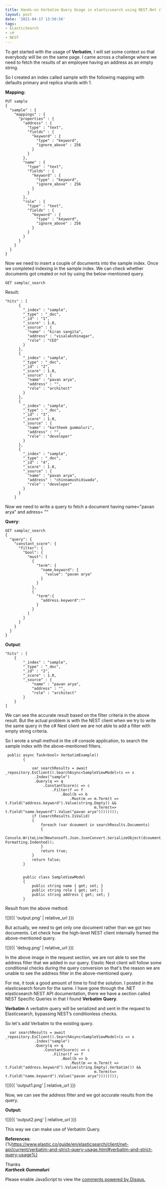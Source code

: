 ```yaml
---
title: Hands-on Verbatim Query Usage in elasticsearch using NEST.Net client
layout: post
date: '2021-04-17 13:50:56'
tags:
- ELasticSearch
- c#
- NEST
---
```


To get started with the usage of **Verbatim**, I will set some context so that everybody will be on the same page. I came across a challenge where we need to fetch the results of an employee having an address as an empty string.

So I created an index called sample with the following mapping with defaults primary and replica shards with  1.

**Mapping:**
```
PUT sample
{
  "sample" : {
    "mappings" : {
      "properties" : {
        "address" : {
          "type" : "text",
          "fields" : {
            "keyword" : {
              "type" : "keyword",
              "ignore_above" : 256
            }
          }
        },
        "name" : {
          "type" : "text",
          "fields" : {
            "keyword" : {
              "type" : "keyword",
              "ignore_above" : 256
            }
          }
        },
        "role" : {
          "type" : "text",
          "fields" : {
            "keyword" : {
              "type" : "keyword",
              "ignore_above" : 256
            }
          }
        }
      }
    }
  }
}
```

Now we need to insert a couple of documents into the sample index. Once we completed indexing in the sample index.  We can check whether documents got created or not by using the below-mentioned query.

```
GET sample/_search
```

Result:
```
"hits" : [
      {
        "_index" : "sample",
        "_type" : "_doc",
        "_id" : "1",
        "_score" : 1.0,
        "_source" : {
          "name" : "kiran sangita",
          "address" : "visalakshinagar",
          "role" : "CEO"
        }
      },
      {
        "_index" : "sample",
        "_type" : "_doc",
        "_id" : "2",
        "_score" : 1.0,
        "_source" : {
          "name" : "pavan arya",
          "address" : "",
          "role" : "architect"
        }
      },
      {
        "_index" : "sample",
        "_type" : "_doc",
        "_id" : "3",
        "_score" : 1.0,
        "_source" : {
          "name" : "kartheek gummaluri",
          "address" : "",
          "role" : "developer"
        }
      },
      {
        "_index" : "sample",
        "_type" : "_doc",
        "_id" : "4",
        "_score" : 1.0,
        "_source" : {
          "name" : "pavan arya",
          "address" : "chinnamushidiwada",
          "role" : "developer"
        }
      }
    ]
```
Now we need to write a query to fetch a document having name="pavan arya" and adress= ""

**Query**:
```
GET sample/_search
{
  "query": {
    "constant_score": {
      "filter": {
        "bool": {
          "must": [
            {
              "term": {
                "name.keyword": {
                  "value": "pavan arya"
                }
              }
            },
            {
              "term":{
                "address.keyword":""
              }
            }
          ]
        }
      }
    }
  }
}
```
**Output**:


	"hits" : [
		{
			"_index" : "sample",
			"_type" : "_doc",
			"_id" : "2",
			"_score" : 1.0,
			"_source" : {
				"name" : "pavan arya",
				"address" : "",
				"role" : "architect"
			}
		}
	]

We can see the accurate result based on the filter criteria in the above result. But the actual problem is with the NEST client when we try to write the same query in the c# Nest client we are not able to add a filter with empty string criteria.

So I wrote a small method in the c# console application, to search the sample index with the above-mentioned filters. 

```
 public async Task<bool> VerbatimExample()
        {
            
            var searchResults = await _repository.EsClient().SearchAsync<SampleViewModel>(s => s
             .Index("sample")
             .Query(q => q
                 .ConstantScore(c => c
                     .Filter(f => f
                         .Bool(b => b
                             .Must(m => m.Term(t => t.Field("address.keyword").Value(string.Empty)) &&
                                        m.Term(t=> t.Field("name.keyword").Value("pavan arya"))))))));
            if (searchResults.IsValid)
            {
                foreach (var dcoument in searchResults.Documents)
                {
                    Console.WriteLine(Newtonsoft.Json.JsonConvert.SerializeObject(dcoument, Formatting.Indented));
                }
                return true;
            }
            return false;
        }


        public class SampleViewModel
        {
            public string name { get; set; }
            public string role { get; set; }
            public string address { get; set; }
        }
```

Result from the above method:

![]({{ 'output.png' | relative_url }})

But actually, we need to get only one document rather than we got two documents. Let check how the high-level NEST client internally framed the above-mentioned query.

![]({{ 'debug.png' | relative_url }})

In the above image in the request section, we are not able to see the address filter that we added in our query. Elastic Nest client will follow some conditional checks during the query conversion so that's the reason we are unable to see the address filter in the above-mentioned query.

For me, it took a good amount of time to find the solution. I posted in the elasticsearch forum for the same. I have gone through the .NET elasticsearch NEST API documentation, there we have a section called NEST Specific Queries in that I found **Verbatim** **Query**. 

**Verbatim** 
A verbatim query will be serialized and sent in the request to Elasticsearch, bypassing NEST’s conditionless checks.

So let's add Verbatim to the existing query.

```
  var searchResults = await _repository.EsClient().SearchAsync<SampleViewModel>(s => s
             .Index("sample")
             .Query(q => q
                 .ConstantScore(c => c
                     .Filter(f => f
                         .Bool(b => b
                             .Must(m => m.Term(t => t.Field("address.keyword").Value(string.Empty).Verbatim()) &&
                                        m.Term(t=> t.Field("name.keyword").Value("pavan arya"))))))));
```

![]({{ 'output1.png' | relative_url }})

Now, we can see the address filter and we got accurate results from the query.

**Output:**

![]({{ 'output2.png' | relative_url }})

This way we can make use of Verbatim Query. <br>

**References**: <br>
{%https://www.elastic.co/guide/en/elasticsearch/client/net-api/current/verbatim-and-strict-query-usage.html#verbatim-and-strict-query-usage%}

Thanks <br>
***Kartheek Gummaluri***


<div id="disqus_thread"></div>
<script>
    /**
    *  RECOMMENDED CONFIGURATION VARIABLES: EDIT AND UNCOMMENT THE SECTION BELOW TO INSERT DYNAMIC VALUES FROM YOUR PLATFORM OR CMS.
    *  LEARN WHY DEFINING THESE VARIABLES IS IMPORTANT: https://disqus.com/admin/universalcode/#configuration-variables    */
    /*
    var disqus_config = function () {
    this.page.url = PAGE_URL;  // Replace PAGE_URL with your page's canonical URL variable
    this.page.identifier = PAGE_IDENTIFIER; // Replace PAGE_IDENTIFIER with your page's unique identifier variable
    };
    */
    (function() { // DON'T EDIT BELOW THIS LINE
    var d = document, s = d.createElement('script');
    s.src = 'https://https-kartheek91-github-io.disqus.com/embed.js';
    s.setAttribute('data-timestamp', +new Date());
    (d.head || d.body).appendChild(s);
    })();
</script>
<noscript>Please enable JavaScript to view the <a href="https://disqus.com/?ref_noscript">comments powered by Disqus.</a></noscript>
